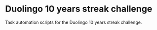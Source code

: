 # Duolingo 10 years streak challenge #

Task automation scripts for the Duolingo 10 years streak challenge.